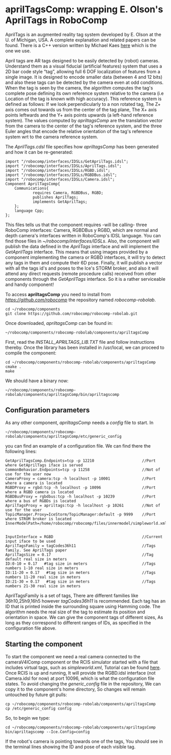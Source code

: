 # aprilTagsComp: wrapping E. Olson's AprilTags in RoboComp

AprilTags is an augmented reality tag system developed by E. Olson at the U. of Michigan, USA. A complete explanation and related papers can be found. There is a C++ version written by Michael Kaes [here](http://people.csail.mit.edu/kaess/apriltags/) which is the one we use.

April tags are AR tags designed to be easily detected by (robot) cameras. Understand them as a visual fiducial (artificial features) system that uses a 2D bar code style “tag”, allowing full 6 DOF localization of features from a single image. It is designed to encode smaller data (between 4 and 12 bits) and also these tags can be detected by the camera even at odd conditions. When the tag is seen by the camera, the algorithm computes the tag's complete pose defining its own reference system relative to the camera (i.e Location of the tag is known with high accuracy). This reference system is defined as follows: If we look perpendicularly to a non rotated tag, The Z+ axis comes out towards us from the center of the tag plane, The X+ axis points leftwards and the Y+ axis points upwards (a left-hand reference system). The values computed by *apriltagsComp* are the translation vector from the camera to the center of the tag's reference system, and the three Euler angles that encode the relative orientation of the tag's reference system wrt to the camera reference system.

The *AprilTags.cdsl* file specifies how *apriltagsComp* has been generated and how it can be re-generated:

    import "/robocomp/interfaces/IDSLs/GetAprilTags.idsl";
    import "/robocomp/interfaces/IDSLs/AprilTags.idsl";
    import "/robocomp/interfaces/IDSLs/RGBD.idsl";
    import "/robocomp/interfaces/IDSLs/RGBDBus.idsl";
    import "/robocomp/interfaces/IDSLs/Camera.idsl";
    Component AprilTagsComp{
        Communications{
                requires Camera, RGBDBus, RGBD;
                publishes AprilTags;
                implements GetAprilTags;
        };
        language Cpp;
    };

This files tells us that the component requires -will be calling- three RoboComp interfaces: Camera, RGBDBus y RGBD, which are normal and depth camera's interfaces written in RoboComp's IDSL language. You can find those files in *~/robocomp/interfaces/IDSLs*. Also, the component will publish the data defined in the *AprilTags* interface and will implement the *GetAprilTags* interface. This means that using images provided by a component implementing the camera or RGBD interfaces, it will try to detect any tags in them and compute their 6D pose. Finally, it will publish a vector with all the tags id's and poses to the Ice's STORM broker, and also it will attend any direct requests (remote procedure calls) received from other components through the *GetAprilTags* interface. So it is a rather serviceable and handy component!

To access **apriltagsComp** you need to install from *https://github.com/robocomp* the repository named *robocomp-robolab*.

    cd ~/robocomp/components
    git clone https://github.com/robocomp/robocomp-robolab.git

Once downloaded, *apriltagsComp* can be found in:

    ~/robocomp/components/robocomp-robolab/components/apriltagsComp

First, read the *INSTALL_APRILTAGS_LIB.TXT* file and follow instructions thereby. Once the library has been installed in /usr/local, we can proceed to compile the component:

    cd ~/robocomp/components/robocomp-robolab/components/apriltagsComp
    cmake .
    make

We should have a binary now:

    ~/robocomp/components/robocomp-robolab/components/apriltagsComp/bin/apriltagscomp


## Configuration parameters
As any other component, *apriltagsComp* needs a *config* file to start. In

    ~/robocomp/components/robocomp-robolab/components/apriltagsComp/etc/generic_config

you can find an example of a configuration file. We can find there the following lines:

    GetAprilTagsComp.Endpoints=tcp -p 12210                     //Port where GetAprilTags iface is served
    CommonBehavior.Endpoints=tcp -p 11258                       //Not of use for the user now
    CameraProxy = camera:tcp -h localhost -p 10001              //Port where a camera is located
    RGBDProxy = rgbd:tcp -h localhost -p 10096                  //Port where a RGBD camera is located
    RGBDBusProxy = rgbdbus:tcp -h localhost -p 10239            //Port where a bus of RGBDs is located
    AprilTagsProxy = apriltags:tcp -h localhost -p 10261        //Not of use for the user
    TopicManager.Proxy=IceStorm/TopicManager:default -p 9999    //Port where STROM broker is located
    InnerModelPath=/home/robocomp/robocomp/files/innermodel/simpleworld.xml


    InputInterface = RGBD                                       //Current input iface to be used
    AprilTagsFamily = tagCodes36h11                             //Tags family. See AprilTags paper
    AprilTagsSize = 0.17                                        //Tag default real size in meters
    ID:0-10 = 0.17   #tag size in meters                        //Tags numbers 1-10 real size in meters
    ID:11-20 = 0.17   #tag size in meters                       //Tags numbers 11-20 real size in meters
    ID:21-30 = 0.17   #tag size in meters                       //Tags numbers 21-30 real size in meters

AprilTagsFamily is a set of tags, There are different families like 36h10,25h9,16h5 however *tagCodes36h11* is recommended. Each tag has an ID that is printed inside the surrounding square using Hamming code. The algorithm needs the real size of the tag to estimate its position and orientation in space. We can give the component tags of different sizes, As long as they correspond to different ranges of IDs, as specified in the configuration file above.

## Starting the component
To start the component we need a real camera connected to the cameraV4lComp component or the RCIS simulator started with a file that includes virtual tags, such as *simpleworld.xml*, Tutorial can be found [here](apritagstutorial.md). Once RCIS is up and running, It will provide the RGBD.idsl interface (not Camera.idsl for now) at port 10096, which is what the configuration file states. To avoid changing the *generic_config* file in the repository, We can copy it to the component's home directory, So changes will remain untouched by future git pulls:

    cp ~/robocomp/components/robocomp-robolab/components/apriltagsComp
    cp /etc/generic_config config

So, to begin we type:

    cd ~/robocomp/components/robocomp-robolab/components/apriltagsComp
    bin/apriltagscomp --Ice.Config=config

If the robot's camera is pointing towards one of the tags, You should see in the terminal lines showing the ID and pose of each visible tag.


